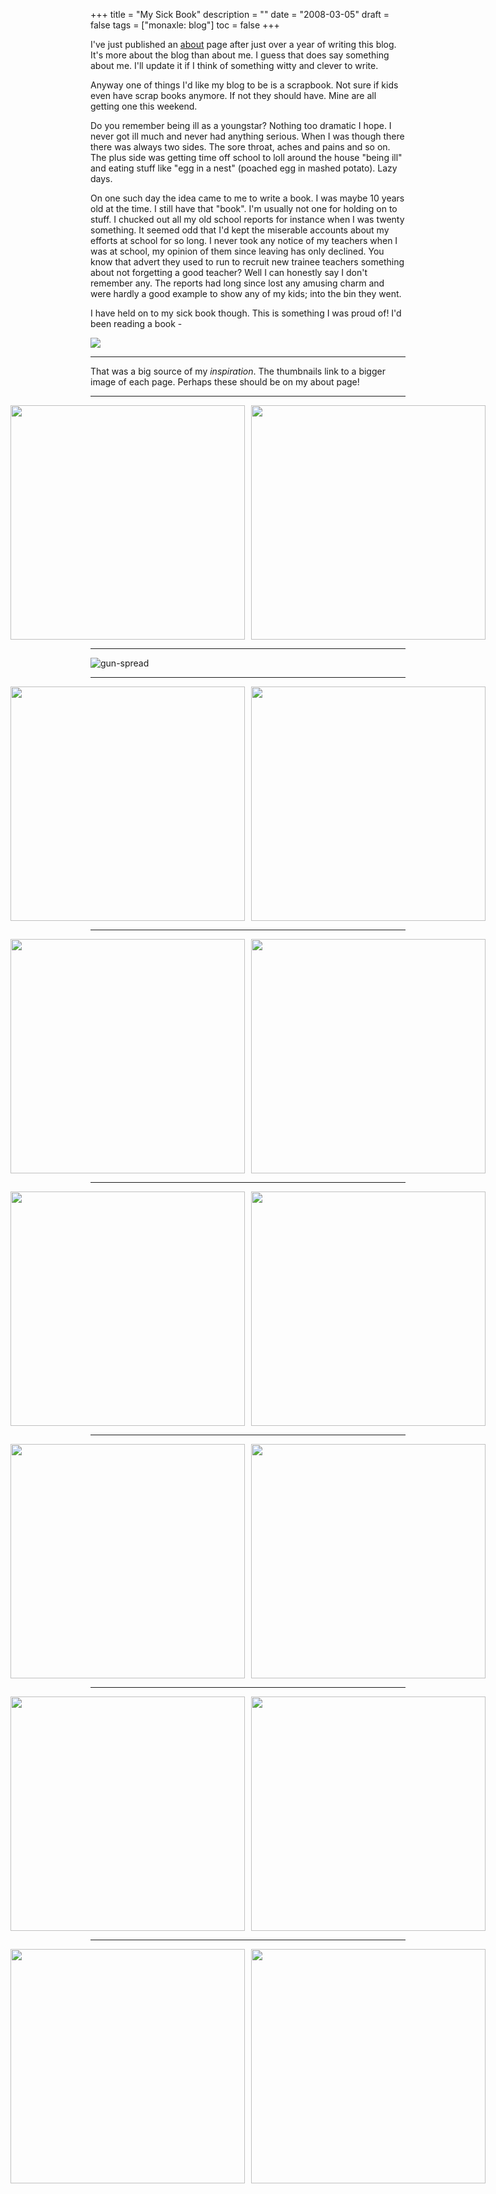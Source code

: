 +++
title = "My Sick Book"
description = ""
date = "2008-03-05"
draft = false
tags = ["monaxle: blog"]
toc = false
+++

I've just published an [about](http://monaxle.com/about/ "About") page after just over a year of writing this blog. It's more about the blog than about me. I guess that does say something about me. I'll update it if I think of something witty and clever to write.

Anyway one of things I'd like my blog to be is a scrapbook. Not sure if kids even have scrap books anymore. If not they should have. Mine are all getting one this weekend.

Do you remember being ill as a youngstar? Nothing too dramatic I hope. I never got ill much and never had anything serious. When I was though there there was always two sides. The sore throat, aches and pains and so on. The plus side was getting time off school to loll around the house "being ill" and eating stuff like "egg in a nest" (poached egg in mashed potato). Lazy days.

On one such day the idea came to me to write a book. I was maybe 10  years old at the time. I still have that "book". I'm usually not one for holding on to stuff. I chucked out all my old school reports for instance when I was twenty something. It seemed odd that I'd kept the miserable accounts about my efforts at school for so long. I never took any notice of my teachers when I was at school, my opinion of them since leaving has only declined. You know that advert they used to run to recruit new trainee teachers something about not forgetting a good teacher? Well I can honestly say I don't remember any. The reports had long since lost any amusing charm and were hardly a good example to show any of my kids; into the bin they went.

I have held on to my sick book though. This is something I was proud of! I'd been reading a book - 

<img style="display:block;margin:auto" src="https://i.ibb.co/7dv3BkxZ/moregoonshowscripts.jpg">

---

That was a big source of my *inspiration*. The thumbnails link to a bigger image of each page. Perhaps these should be on my about page!

---

<div style="display: flex; justify-content: center; margin: -5px;">
    <img src="https://i.ibb.co/WvmyXJsZ/front-cover.jpg" style="width: 375px; height: auto; margin: 5px;">
    <img src="https://i.ibb.co/B2qfxWSC/inside-front-cover.jpg" style="width: 375px; height: auto; margin: 5px;">
</div>

---

<img src="https://i.ibb.co/r2g0fQTN/gun-spread.jpg" alt="gun-spread" border="0">


---

<div style="display: flex; justify-content: center; margin: -5px;">
    <img src="https://i.ibb.co/RpsXM3bJ/forward.jpg" style="width: 375px; height: auto; margin: 5px;">
    <img src="https://i.ibb.co/LXkNRZmc/page1.jpg" style="width: 375px; height: auto; margin: 5px;">
</div>

---

<div style="display: flex; justify-content: center; margin: -5px;">
    <img src="https://i.ibb.co/GfcnXKcS/page2.jpg" style="width: 375px; height: auto; margin: 5px;">
    <img src="https://i.ibb.co/fzFpcNFS/page3.jpg" style="width: 375px; height: auto; margin: 5px;">
</div>

---

<div style="display: flex; justify-content: center; margin: -5px;">
    <img src="https://i.ibb.co/4gPryTVJ/page4.jpg" style="width: 375px; height: auto; margin: 5px;">
    <img src="https://i.ibb.co/fV1sTznm/page5.jpg" style="width: 375px; height: auto; margin: 5px;">
</div>

---

<div style="display: flex; justify-content: center; margin: -5px;">
    <img src="https://i.ibb.co/sJ6B2zPK/page6.jpg" style="width: 375px; height: auto; margin: 5px;">
    <img src="https://i.ibb.co/yHm8v1B/page7.jpg" style="width: 375px; height: auto; margin: 5px;">
</div>

---

<div style="display: flex; justify-content: center; margin: -5px;">
    <img src="https://i.ibb.co/zhwgc0My/a-short-play.jpg" style="width: 375px; height: auto; margin: 5px;">
    <img src="https://i.ibb.co/BHNVYTgM/last-page.jpg" style="width: 375px; height: auto; margin: 5px;">
</div>

---

<div style="display: flex; justify-content: center; margin: -5px;">
    <img src="https://i.ibb.co/bYmzBK4/inside-back-cover.jpg" style="width: 375px; height: auto; margin: 5px;">
    <img src="https://i.ibb.co/FbbG0PL9/back-cover.jpg" style="width: 375px; height: auto; margin: 5px;">
</div>